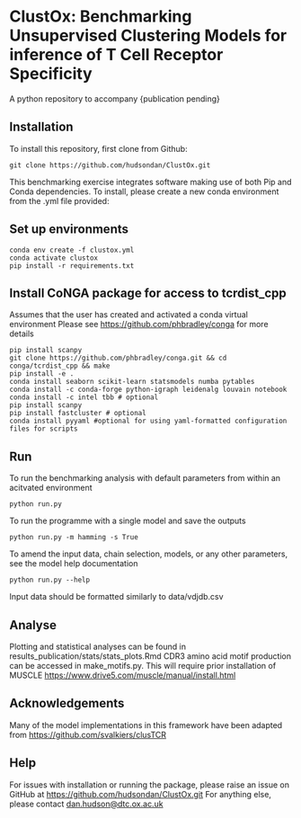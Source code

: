 # ClustOx: Benchmarking Unsupervised Clustering Models for inference of T Cell Receptor Specificity

A python repository to accompany {publication pending}

## Installation

To install this repository, first clone from Github:

```
git clone https://github.com/hudsondan/ClustOx.git
```

This benchmarking exercise integrates software making use of both Pip and Conda dependencies. To install, please create a new conda environment from the .yml file provided:

## Set up environments

```
conda env create -f clustox.yml
conda activate clustox
pip install -r requirements.txt
```

## Install CoNGA package for access to tcrdist_cpp

Assumes that the user has created and activated a conda virtual environment
Please see https://github.com/phbradley/conga for more details

```
pip install scanpy
git clone https://github.com/phbradley/conga.git && cd conga/tcrdist_cpp && make
pip install -e .
conda install seaborn scikit-learn statsmodels numba pytables
conda install -c conda-forge python-igraph leidenalg louvain notebook
conda install -c intel tbb # optional
pip install scanpy
pip install fastcluster # optional
conda install pyyaml #optional for using yaml-formatted configuration files for scripts
```

## Run

To run the benchmarking analysis with default parameters from within an acitvated environment

```
python run.py
```
To run the programme with a single model and save the outputs

```
python run.py -m hamming -s True
```
To amend the input data, chain selection, models, or any other parameters, see the model help documentation
```
python run.py --help
```
Input data should be formatted similarly to data/vdjdb.csv

## Analyse

Plotting and statistical analyses can be found in results_publication/stats/stats_plots.Rmd
CDR3 amino acid motif production can be accessed in make_motifs.py. This will require prior installation of MUSCLE
https://www.drive5.com/muscle/manual/install.html


## Acknowledgements

Many of the model implementations in this framework have been adapted from https://github.com/svalkiers/clusTCR

## Help

For issues with installation or running the package, please raise an issue on GitHub at https://github.com/hudsondan/ClustOx.git
For anything else, please contact dan.hudson@dtc.ox.ac.uk